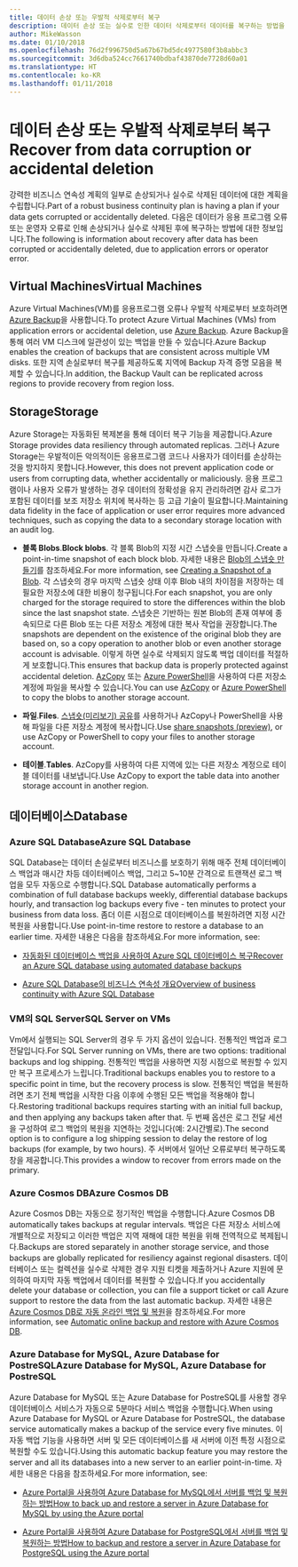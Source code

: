```yaml
---
title: 데이터 손상 또는 우발적 삭제로부터 복구
description: 데이터 손상 또는 실수로 인한 데이터 삭제로부터 데이터를 복구하는 방법을 이해하고 재해 복구에 대한 계획 뿐만 아니라 복원력 있고 항상 사용 가능한 내결함성 응용 프로그램을 설계하는 방법에 대한 문서입니다.
author: MikeWasson
ms.date: 01/10/2018
ms.openlocfilehash: 76d2f996750d5a67b67bd5dc4977580f3b8abbc3
ms.sourcegitcommit: 3d6dba524cc7661740bdbaf43870de7728d60a01
ms.translationtype: HT
ms.contentlocale: ko-KR
ms.lasthandoff: 01/11/2018
---
```

# <a name="recover-from-data-corruption-or-accidental-deletion"></a><span data-ttu-id="804a2-103">데이터 손상 또는 우발적 삭제로부터 복구</span><span class="sxs-lookup"><span data-stu-id="804a2-103">Recover from data corruption or accidental deletion</span></span> 

<span data-ttu-id="804a2-104">강력한 비즈니스 연속성 계획의 일부로 손상되거나 실수로 삭제된 데이터에 대한 계획을 수립합니다.</span><span class="sxs-lookup"><span data-stu-id="804a2-104">Part of a robust business continuity plan is having a plan if your data gets corrupted or accidentally deleted.</span></span> <span data-ttu-id="804a2-105">다음은 데이터가 응용 프로그램 오류 또는 운영자 오류로 인해 손상되거나 실수로 삭제된 후에 복구하는 방법에 대한 정보입니다.</span><span class="sxs-lookup"><span data-stu-id="804a2-105">The following is information about recovery after data has been corrupted or accidentally deleted, due to application errors or operator error.</span></span>

## <a name="virtual-machines"></a><span data-ttu-id="804a2-106">Virtual Machines</span><span class="sxs-lookup"><span data-stu-id="804a2-106">Virtual Machines</span></span>

<span data-ttu-id="804a2-107">Azure Virtual Machines(VM)를 응용프로그램 오류나 우발적 삭제로부터 보호하려면 [Azure Backup](/azure/backup/)을 사용합니다.</span><span class="sxs-lookup"><span data-stu-id="804a2-107">To protect Azure Virtual Machines (VMs) from application errors or accidental deletion, use [Azure Backup](/azure/backup/).</span></span> <span data-ttu-id="804a2-108">Azure Backup을 통해 여러 VM 디스크에 일관성이 있는 백업을 만들 수 있습니다.</span><span class="sxs-lookup"><span data-stu-id="804a2-108">Azure Backup enables the creation of backups that are consistent across multiple VM disks.</span></span> <span data-ttu-id="804a2-109">또한 지역 손실로부터 복구를 제공하도록 지역에 Backup 자격 증명 모음을 복제할 수 있습니다.</span><span class="sxs-lookup"><span data-stu-id="804a2-109">In addition, the Backup Vault can be replicated across regions to provide recovery from region loss.</span></span>

## <a name="storage"></a><span data-ttu-id="804a2-110">Storage</span><span class="sxs-lookup"><span data-stu-id="804a2-110">Storage</span></span>

<span data-ttu-id="804a2-111">Azure Storage는 자동화된 복제본을 통해 데이터 복구 기능을 제공합니다.</span><span class="sxs-lookup"><span data-stu-id="804a2-111">Azure Storage provides data resiliency through automated replicas.</span></span> <span data-ttu-id="804a2-112">그러나 Azure Storage는 우발적이든 악의적이든 응용프로그램 코드나 사용자가 데이터를 손상하는 것을 방지하지 못합니다.</span><span class="sxs-lookup"><span data-stu-id="804a2-112">However, this does not prevent application code or users from corrupting data, whether accidentally or maliciously.</span></span> <span data-ttu-id="804a2-113">응용 프로그램이나 사용자 오류가 발생하는 경우 데이터의 정확성을 유지 관리하려면 감사 로그가 포함된 데이터를 보조 저장소 위치에 복사하는 등 고급 기술이 필요합니다.</span><span class="sxs-lookup"><span data-stu-id="804a2-113">Maintaining data fidelity in the face of application or user error requires more advanced techniques, such as copying the data to a secondary storage location with an audit log.</span></span> 

- <span data-ttu-id="804a2-114">**블록 Blobs**.</span><span class="sxs-lookup"><span data-stu-id="804a2-114">**Block blobs**.</span></span> <span data-ttu-id="804a2-115">각 블록 Blob의 지정 시간 스냅숏을 만듭니다.</span><span class="sxs-lookup"><span data-stu-id="804a2-115">Create a point-in-time snapshot of each block blob.</span></span> <span data-ttu-id="804a2-116">자세한 내용은 [Blob의 스냅숏 만들기](/rest/api/storageservices/creating-a-snapshot-of-a-blob)를 참조하세요.</span><span class="sxs-lookup"><span data-stu-id="804a2-116">For more information, see [Creating a Snapshot of a Blob](/rest/api/storageservices/creating-a-snapshot-of-a-blob).</span></span> <span data-ttu-id="804a2-117">각 스냅숏의 경우 마지막 스냅숏 상태 이후 Blob 내의 차이점을 저장하는 데 필요한 저장소에 대한 비용이 청구됩니다.</span><span class="sxs-lookup"><span data-stu-id="804a2-117">For each snapshot, you are only charged for the storage required to store the differences within the blob since the last snapshot state.</span></span> <span data-ttu-id="804a2-118">스냅숏은 기반하는 원본 Blob의 존재 여부에 종속되므로 다른 Blob 또는 다른 저장소 계정에 대한 복사 작업을 권장합니다.</span><span class="sxs-lookup"><span data-stu-id="804a2-118">The snapshots are dependent on the existence of the original blob they are based on, so a copy operation to another blob or even another storage account is advisable.</span></span> <span data-ttu-id="804a2-119">이렇게 하면 실수로 삭제되지 않도록 백업 데이터를 적절하게 보호합니다.</span><span class="sxs-lookup"><span data-stu-id="804a2-119">This ensures that backup data is properly protected against accidental deletion.</span></span> <span data-ttu-id="804a2-120">[AzCopy](/azure/storage/common/storage-use-azcopy) 또는 [Azure PowerShell](/azure/storage/common/storage-powershell-guide-full)을 사용하여 다른 저장소 계정에 파일을 복사할 수 있습니다.</span><span class="sxs-lookup"><span data-stu-id="804a2-120">You can use [AzCopy](/azure/storage/common/storage-use-azcopy) or [Azure PowerShell](/azure/storage/common/storage-powershell-guide-full) to copy the blobs to another storage account.</span></span>

- <span data-ttu-id="804a2-121">**파일**.</span><span class="sxs-lookup"><span data-stu-id="804a2-121">**Files**.</span></span> <span data-ttu-id="804a2-122">[스냅숏(미리보기) 공유](/azure/storage/files/storage-how-to-use-files-snapshots)를 사용하거나 AzCopy나 PowerShell을 사용해 파일을 다른 저장소 계정에 복사합니다.</span><span class="sxs-lookup"><span data-stu-id="804a2-122">Use [share snapshots (preview)](/azure/storage/files/storage-how-to-use-files-snapshots), or use AzCopy or PowerShell to copy your files to another storage account.</span></span>

- <span data-ttu-id="804a2-123">**테이블**.</span><span class="sxs-lookup"><span data-stu-id="804a2-123">**Tables**.</span></span> <span data-ttu-id="804a2-124">AzCopy를 사용하여 다른 지역에 있는 다른 저장소 계정으로 테이블 데이터를 내보냅니다.</span><span class="sxs-lookup"><span data-stu-id="804a2-124">Use AzCopy to export the table data into another storage account in another region.</span></span>

## <a name="database"></a><span data-ttu-id="804a2-125">데이터베이스</span><span class="sxs-lookup"><span data-stu-id="804a2-125">Database</span></span>

### <a name="azure-sql-database"></a><span data-ttu-id="804a2-126">Azure SQL Database</span><span class="sxs-lookup"><span data-stu-id="804a2-126">Azure SQL Database</span></span> 

<span data-ttu-id="804a2-127">SQL Database는 데이터 손실로부터 비즈니스를 보호하기 위해 매주 전체 데이터베이스 백업과 매시간 차등 데이터베이스 백업, 그리고 5~10분 간격으로 트랜잭션 로그 백업을 모두 자동으로 수행합니다.</span><span class="sxs-lookup"><span data-stu-id="804a2-127">SQL Database automatically performs a combination of full database backups weekly, differential database backups hourly, and transaction log backups every five - ten minutes to protect your business from data loss.</span></span> <span data-ttu-id="804a2-128">좀더 이른 시점으로 데이터베이스를 복원하려면 지정 시간 복원을 사용합니다.</span><span class="sxs-lookup"><span data-stu-id="804a2-128">Use point-in-time restore to restore a database to an earlier time.</span></span> <span data-ttu-id="804a2-129">자세한 내용은 다음을 참조하세요.</span><span class="sxs-lookup"><span data-stu-id="804a2-129">For more information, see:</span></span>

- [<span data-ttu-id="804a2-130">자동화된 데이터베이스 백업을 사용하여 Azure SQL 데이터베이스 복구</span><span class="sxs-lookup"><span data-stu-id="804a2-130">Recover an Azure SQL database using automated database backups</span></span>](/azure/sql-database/sql-database-recovery-using-backups)

- [<span data-ttu-id="804a2-131">Azure SQL Database의 비즈니스 연속성 개요</span><span class="sxs-lookup"><span data-stu-id="804a2-131">Overview of business continuity with Azure SQL Database</span></span>](/azure/sql-database/sql-database-business-continuity)

### <a name="sql-server-on-vms"></a><span data-ttu-id="804a2-132">VM의 SQL Server</span><span class="sxs-lookup"><span data-stu-id="804a2-132">SQL Server on VMs</span></span>

<span data-ttu-id="804a2-133">Vm에서 실행되는 SQL Server의 경우 두 가지 옵션이 있습니다. 전통적인 백업과 로그 전달입니다.</span><span class="sxs-lookup"><span data-stu-id="804a2-133">For SQL Server running on VMs, there are two options: traditional backups and log shipping.</span></span> <span data-ttu-id="804a2-134">전통적인 백업을 사용하면 지정 시점으로 복원할 수 있지만 복구 프로세스가 느립니다.</span><span class="sxs-lookup"><span data-stu-id="804a2-134">Traditional backups enables you to restore to a specific point in time, but the recovery process is slow.</span></span> <span data-ttu-id="804a2-135">전통적인 백업을 복원하려면 초기 전체 백업을 시작한 다음 이후에 수행된 모든 백업을 적용해야 합니다.</span><span class="sxs-lookup"><span data-stu-id="804a2-135">Restoring traditional backups requires starting with an initial full backup, and then applying any backups taken after that.</span></span> <span data-ttu-id="804a2-136">두 번째 옵션은 로그 전달 세션을 구성하여 로그 백업의 복원을 지연하는 것입니다(예: 2시간별로).</span><span class="sxs-lookup"><span data-stu-id="804a2-136">The second option is to configure a log shipping session to delay the restore of log backups (for example, by two hours).</span></span> <span data-ttu-id="804a2-137">주 서버에서 일어난 오류로부터 복구하도록 창을 제공합니다.</span><span class="sxs-lookup"><span data-stu-id="804a2-137">This provides a window to recover from errors made on the primary.</span></span>

### <a name="azure-cosmos-db"></a><span data-ttu-id="804a2-138">Azure Cosmos DB</span><span class="sxs-lookup"><span data-stu-id="804a2-138">Azure Cosmos DB</span></span>

<span data-ttu-id="804a2-139">Azure Cosmos DB는 자동으로 정기적인 백업을 수행합니다.</span><span class="sxs-lookup"><span data-stu-id="804a2-139">Azure Cosmos DB automatically takes backups at regular intervals.</span></span> <span data-ttu-id="804a2-140">백업은 다른 저장소 서비스에 개별적으로 저장되고 이러한 백업은 지역 재해에 대한 복원을 위해 전역적으로 복제됩니다.</span><span class="sxs-lookup"><span data-stu-id="804a2-140">Backups are stored separately in another storage service, and those backups are globally replicated for resiliency against regional disasters.</span></span> <span data-ttu-id="804a2-141">데이터베이스 또는 컬렉션을 실수로 삭제한 경우 지원 티켓을 제출하거나 Azure 지원에 문의하여 마지막 자동 백업에서 데이터를 복원할 수 있습니다.</span><span class="sxs-lookup"><span data-stu-id="804a2-141">If you accidentally delete your database or collection, you can file a support ticket or call Azure support to restore the data from the last automatic backup.</span></span> <span data-ttu-id="804a2-142">자세한 내용은 [Azure Cosmos DB로 자동 온라인 백업 및 복원](/azure/cosmos-db/online-backup-and-restore)을 참조하세요.</span><span class="sxs-lookup"><span data-stu-id="804a2-142">For more information, see [Automatic online backup and restore with Azure Cosmos DB](/azure/cosmos-db/online-backup-and-restore).</span></span>

### <a name="azure-database-for-mysql-azure-database-for-postresql"></a><span data-ttu-id="804a2-143">Azure Database for MySQL, Azure Database for PostreSQL</span><span class="sxs-lookup"><span data-stu-id="804a2-143">Azure Database for MySQL, Azure Database for PostreSQL</span></span>

<span data-ttu-id="804a2-144">Azure Database for MySQL 또는 Azure Database for PostreSQL를 사용할 경우 데이터베이스 서비스가 자동으로 5분마다 서비스 백업을 수행합니다.</span><span class="sxs-lookup"><span data-stu-id="804a2-144">When using Azure Database for MySQL or Azure Database for PostreSQL, the database service automatically makes a backup of the service every five minutes.</span></span> <span data-ttu-id="804a2-145">이 자동 백업 기능을 사용하면 서버 및 모든 데이터베이스를 새 서버에 이전 특정 시점으로 복원할 수도 있습니다.</span><span class="sxs-lookup"><span data-stu-id="804a2-145">Using this automatic backup feature you may restore the server and all its databases into a new server to an earlier point-in-time.</span></span> <span data-ttu-id="804a2-146">자세한 내용은 다음을 참조하세요.</span><span class="sxs-lookup"><span data-stu-id="804a2-146">For more information, see:</span></span>

- [<span data-ttu-id="804a2-147">Azure Portal을 사용하여 Azure Database for MySQL에서 서버를 백업 및 복원하는 방법</span><span class="sxs-lookup"><span data-stu-id="804a2-147">How to back up and restore a server in Azure Database for MySQL by using the Azure portal</span></span>](/azure/mysql/howto-restore-server-portal)

- [<span data-ttu-id="804a2-148">Azure Portal을 사용하여 Azure Database for PostgreSQL에서 서버를 백업 및 복원하는 방법</span><span class="sxs-lookup"><span data-stu-id="804a2-148">How to backup and restore a server in Azure Database for PostgreSQL using the Azure portal</span></span>](/azure/postgresql/howto-restore-server-portal)


